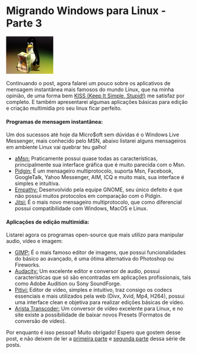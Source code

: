 # Migrando Windows para Linux - Parte 3

![Migrando definitivamente para Linux](../images/mingrando-de-windows-para-linux.jpg)

Continuando o post, agora falarei um pouco sobre os aplicativos de mensagem instantânea mais famosos do mundo Linux, que na minha opinião, de uma forma bem [KISS (Keep It Simple, Stupid!)](http://pt.wikipedia.org/wiki/Keep_It_Simple "Keep It Simple, Stupid!") me satisfaz por completo. E também apresentarei algumas aplicações básicas para edição e criação multimídia pro seu linux ficar perfeito.

#### Programas de mensagem instantânea:

Um dos sucessos até hoje da Micro$oft sem dúvidas é o Windows Live Messenger, mais conhecido pelo MSN, abaixo listarei alguns mensageiros em ambiente Linux vai quebrar teu galho!

*   [aMsn:](http://www.amsn-project.net/ "aMsn") Praticamente possui quase todas as características, principalmente sua interface gráfica que é muito parecida com o Msn.
*   [Pidgin:](http://www.pidgin.im/ "Pidgin") É um mensageiro multiprotocolo, suporta Msn, Facebook, GoogleTalk, Yahoo Messenger, AIM, ICQ e muito mais, sua interface é simples e intuitiva.
*   [Empathy:](http://live.gnome.org/Empathy "Empathy") Desenvolvido pela equipe GNOME, seu único defeito é que não possui muitos protocolos em comparação com o Pidgin.
*   [Jitsi:](http://www.jitsi.org/index.php/Main/HomePage "Jitsi") É o mais novo mensageiro multiprotocolo, que como diferencial possui compatibilidade com Windows, MacOS e Linux.

#### Aplicações de edição multimídia:

Listarei agora os programas open-source que mais utilizo para manipular audio, vídeo e imagem:

*   [GIMP:](http://www.gimp.org/ "GIMP") É o mais famoso editor de imagens, que possui funcionalidades do básico ao avançado, é uma ótima alternativa do Photoshop ou Fireworks.
*   [Audacity:](http://audacity.sourceforge.net/ "Audacity") Um excelente editor e conversor de audio, possui características que só são encontradas em aplicações profissionais, tais como Adobe Audition ou Sony SoundForge.
*   [Pitivi:](http://www.pitivi.org/ "Pitivi") Editor de vídeo, simples e intuitivo, traz consigo os codecs essenciais e mais utilizados pela web (Divx, Xvid, Mp4, H264), possui uma interface clean e objetiva para realizar edições básicas de vídeo.
*   [Arista Transcoder:](http://www.transcoder.org/ "Arista Transcoder") Um conversor de vídeo excelente para Linux, e no site existe a possibilidade de baixar novos Presets (Formatos de conversão de vídeo).

Por enquanto é isso pessoal! Muito obrigado! Espero que gostem desse post, e não deixem de ler a [primeira parte](../migrando-de-windows-para-linux-parte-1 "Migrando de Windows para Linux – Parte 1") e [segunda parte](../migrando-de-windows-para-linux-parte-2 "Migrando de Windows para Linux – Parte 2") dessa série de posts.